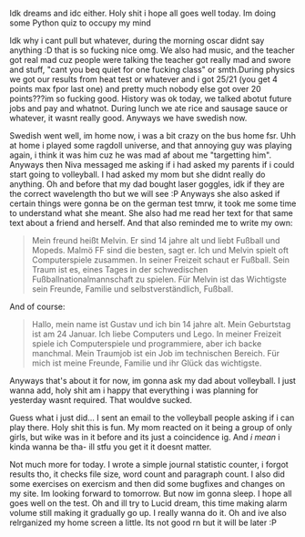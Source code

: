 Idk dreams and idc either. Holy shit i hope all goes well today. Im doing some Python quiz to occupy my mind

Idk why i cant pull but whatever, during the morning oscar didnt say anything :D that is so fucking nice omg. We also had music, and the teacher got real mad cuz people were talking the teacher got really mad and swore and stuff, "cant you beq quiet for one fucking class" or smth.During physics we got our results from heat test or whatever and i got 25/21 (you get 4 points max fpor last one) and pretty much nobody else got over 20 points???im so fucking good. History was ok today, we talked abotut future jobs and pay and whatnot. During lunch we ate rice and sausage sauce or whatever, it wasnt really good. Anyways we have swedish now.

Swedish went well, im home now, i was a bit crazy on the bus home fsr.
Uhh at home i played some ragdoll universe, and that annoying guy was playing again, i think it was him cuz he was mad af about me "targetting him". Anyways then Niva messaged me asking if i had asked my parents if i could start going to volleyball. I had asked my mom but she didnt really do anything. Oh and before that my dad bought laser goggles, idk if they are the correct wavelength tho but we will see :P
Anyways she also asked if certain things were gonna be on the german test tmrw, it took me some time to understand what she meant. She also had me read her text for that same text about a friend and herself. And that also reminded me to write my own:

> Mein freund heißt Melvin. Er sind 14 jahre alt und liebt Fußball und Mopeds. Malmö FF sind die besten, sagt er. Ich und Melvin spielt oft Computerspiele zusammen. In seiner Freizeit schaut er Fußball. Sein Traum ist es, eines Tages in der schwedischen Fußballnationalmannschaft zu spielen. Für Melvin ist das Wichtigste sein Freunde, Familie und selbstverständlich, Fußball.

And of course:

>Hallo, mein name ist Gustav und ich bin 14 jahre alt. Mein Geburtstag ist am 24 Januar. Ich liebe Computers und Lego. In meiner Freizeit spiele ich Computerspiele und programmiere, aber ich backe manchmal. Mein Traumjob ist ein Job im technischen Bereich. Für mich ist meine Freunde, Familie und ihr Glück das wichtigste.

Anyways that's about it for now, im gonna ask my dad about volleyball.
I just wanna add, holy shit am i happy that everything i was planning for yesterday wasnt required. That wouldve sucked.

Guess what i just did... I sent an email to the volleyball people asking if i can play there. Holy shit this is fun. My mom reacted on it being a group of only girls, but wike was in it before and its just a coincidence ig. And *i mean* i kinda wanna be tha- ill stfu you get it it doesnt matter.

Not much more for today. I wrote a simple journal statistic counter, i forgot results tho, it checks file size, word count and paragraph count. I also did some exercises on exercism and then did some bugfixes and changes on my site.
Im looking forward to tomorrow. But now im gonna sleep. I hope all goes well on the test. Oh and ill try to Lucid dream, this time making alarm volume still making it gradually go up. I really wanna do it. Oh and ive also relrganized my home screen a little. Its not good rn but it will be later :P
